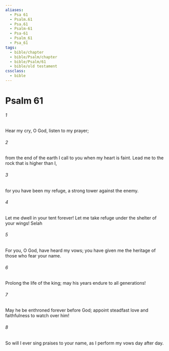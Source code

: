 ```yaml
---
aliases:
  - Psa 61
  - Psalm.61
  - Psa.61
  - Psalm-61
  - Psa-61
  - Psalm_61
  - Psa_61
tags:
  - bible/chapter
  - bible/Psalm/chapter
  - bible/Psalm/61
  - bible/old testament
cssclass:
  - bible
---
```


# Psalm 61

###### 1
Hear my cry, O God,   listen to my prayer;
###### 2
from the end of the earth I call to you when my heart is faint. Lead me to the rock that is higher than I,
###### 3
for you have been my refuge, a strong tower against the enemy.
###### 4
Let me dwell in your tent forever! Let me take refuge under the shelter of your wings! Selah
###### 5
For you, O God, have heard my vows; you have given me the heritage of those who fear your name.
###### 6
Prolong the life of the king; may his years endure to all generations!
###### 7
May he be enthroned forever before God; appoint steadfast love and faithfulness to watch over him!
###### 8
So will I ever sing praises to your name, as I perform my vows day after day.


